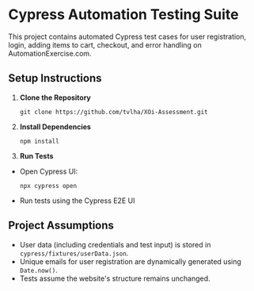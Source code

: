 # Cypress Automation Testing Suite

This project contains automated Cypress test cases for user registration, login, adding items to cart, checkout, and error handling on AutomationExercise.com.

## Setup Instructions

1. **Clone the Repository**
   ```
   git clone https://github.com/tvlha/XOi-Assessment.git
   ```
3. **Install Dependencies**
   ```
   npm install
   ```
4. **Run Tests**  
- Open Cypress UI:  
  ```
  npx cypress open
  ```
- Run tests using the Cypress E2E UI

## Project Assumptions
- User data (including credentials and test input) is stored in `cypress/fixtures/userData.json`.
- Unique emails for user registration are dynamically generated using `Date.now()`.
- Tests assume the website's structure remains unchanged.
